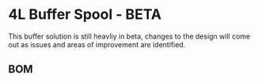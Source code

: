 # 4L Buffer Spool - BETA
This buffer solution is still heavliy in beta, changes to the design will come out as issues and areas of improvement are identified.
## BOM
